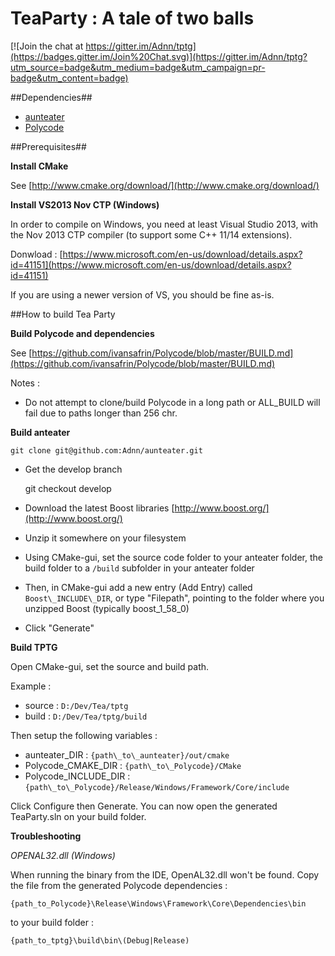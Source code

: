 # TeaParty : A tale of two balls #

[![Join the chat at https://gitter.im/Adnn/tptg](https://badges.gitter.im/Join%20Chat.svg)](https://gitter.im/Adnn/tptg?utm_source=badge&utm_medium=badge&utm_campaign=pr-badge&utm_content=badge)

##Dependencies##
* [aunteater](https://github.com/Adnn/aunteater)
* [Polycode](https://github.com/ivansafrin/Polycode)

##Prerequisites##

**Install CMake**

See [http://www.cmake.org/download/](http://www.cmake.org/download/)

**Install VS2013 Nov CTP (Windows)**

In order to compile on Windows, you need at least Visual Studio 2013, with the Nov 2013 CTP compiler (to support some C++ 11/14 extensions).

Donwload : [https://www.microsoft.com/en-us/download/details.aspx?id=41151](https://www.microsoft.com/en-us/download/details.aspx?id=41151)

If you are using a newer version of VS, you should be fine as-is.

##How to build Tea Party



**Build Polycode and dependencies** 

See [https://github.com/ivansafrin/Polycode/blob/master/BUILD.md](https://github.com/ivansafrin/Polycode/blob/master/BUILD.md)

Notes : 


- Do not attempt to clone/build Polycode in a long path or ALL_BUILD will fail due to paths longer than 256 chr.


**Build anteater**

	git clone git@github.com:Adnn/aunteater.git

- Get the develop branch

	git checkout develop

- Download the latest Boost libraries [http://www.boost.org/](http://www.boost.org/)
- Unzip it somewhere on your filesystem
- Using CMake-gui, set the source code folder to your anteater folder, the build folder to a `/build` subfolder in your anteater folder
- Then, in CMake-gui add a new entry (Add Entry) called `Boost\_INCLUDE\_DIR`, or type "Filepath", pointing to the folder where you unzipped Boost (typically boost_1_58_0)
- Click "Generate"

**Build TPTG**

Open CMake-gui, set the source and build path.

Example : 

- source : `D:/Dev/Tea/tptg`
- build : `D:/Dev/Tea/tptg/build`

Then setup the following variables :

- aunteater\_DIR : `{path\_to\_aunteater}/out/cmake`
- Polycode\_CMAKE\_DIR : `{path\_to\_Polycode}/CMake`
- Polycode\_INCLUDE\_DIR : `{path\_to\_Polycode}/Release/Windows/Framework/Core/include`

Click Configure then Generate.
You can now open the generated TeaParty.sln on your build folder.

**Troubleshooting**

_OPENAL32.dll (Windows)_

When running the binary from the IDE, OpenAL32.dll won't be found.
Copy the file from the generated Polycode dependencies :

	{path_to_Polycode}\Release\Windows\Framework\Core\Dependencies\bin	

to your build folder :

	{path_to_tptg}\build\bin\(Debug|Release)
